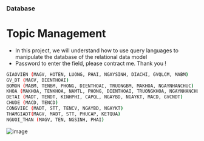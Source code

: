 ### Database
# Topic Management
- In this project, we will understand how to use query languages to manipulate the database of the relational data model
- Password to enter the field, please contract me. Thank you !

```sh
GIAOVIEN (MAGV, HOTEN, LUONG, PHAI, NGAYSINH, DIACHI, GVQLCM, MABM)
GV_DT (MAGV, DIENTHOAI)
BOMON (MABM, TENBM, PHONG, DIENTHOAI, TRUONGBM, MAKHOA, NGAYNHANCHUC)
KHOA (MAKHOA, TENKHOA, NAMTL, PHONG, DIENTHOAI, TRUONGKHOA, NGAYNHANCHUC)
DETAI (MADT, TENDT, KINHPHI, CAPQL, NGAYBD, NGAYKT, MACD, GVCNDT)
CHUDE (MACD, TENCD)
CONGVIEC (MADT, STT, TENCV, NGAYBD, NGAYKT)
THAMGIADT(MAGV, MADT, STT, PHUCAP, KETQUA)
NGUOI_THAN (MAGV, TEN, NGSINH, PHAI)
```


![image](https://user-images.githubusercontent.com/74893651/194011207-9fa1e981-2ae7-4489-a4bd-72c63e8c937f.png)

